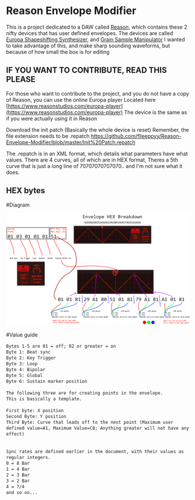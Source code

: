 # Reason Envelope Modifier

This is a project dedicated to a DAW called [Reason](https://reasonstudios.com), which contains these 2 nifty devices that has user defined envelopes.
The devices are called [Europa Shapeshifting Synthesizer](https://www.reasonstudios.com/en/reason/instruments/europa), and [Grain Sample Manipulator](https://www.reasonstudios.com/en/reason/instruments/grain)
I wanted to take advantage of this, and make sharp sounding waveforms, but because of how small the box is for editing 


## IF YOU WANT TO CONTRIBUTE, READ THIS PLEASE
For those who want to contribute to the project, and you do not have a copy of Reason, you can use the online Europa player
Located here [https://www.reasonstudios.com/europa-player](https://www.reasonstudios.com/europa-player)
The device is the same as if you were actually using it in Reason

Download the init patch (Basically the whole device is reset)
Remember, the file extension needs to be .repatch
https://github.com/flleeppyy/Reason-Envelope-Modifier/blob/master/Init%20Patch.repatch

The .repatch is in an XML format, which details what parameters have what values.
There are 4 curves, all of which are in HEX format,
Theres a 5th curve that is just a long line of 70707070707070.. and I'm not sure what it does.

## HEX bytes

#Diagram

![Diagram that is very shit](https://raw.githubusercontent.com/flleeppyy/Reason-Envelope-Modifier/master/shittyfuckingdiagram.png)

#Value guide

```
Bytes 1-5 are 01 = off; 02 or greater = on
Byte 1: Beat sync
Byte 2: Key Trigger
Byte 3: Loop
Byte 4: Bipolar
Byte 5: Global
Byte 6: Sustain marker position

The following three are for creating points in the envelope.
This is basically a template.

First byte: X position
Second Byte: Y position
Third Byte: Curve that leads off to the next point (Maximum user defined value=A1, Maximum Value=C8; Anything greater will not have any effect)


Sync rates are defined earlier in the document, with their values as regular integers.
0 = 8 Bar
1 = 4 Bar
2 = 3 Bar
3 = 2 Bar
4 = 7/4
and so on...

```